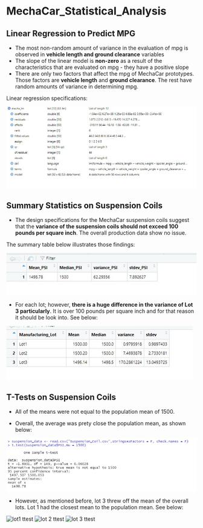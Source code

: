# MechaCar_Statistical_Analysis


## Linear Regression to Predict MPG
- The most non-random amount of variance in the evaluation of mpg is observed in **vehicle length and ground clearance** variables     
- The slope of the linear model is **non-zero** as a result of the characteristics that are evaluated on mpg - they have a positive slope
- There are only two factors that affect the mpg of MechaCar prototypes. Those factors are **vehicle length** and **ground clearance**. The rest have random amounts of variance in determining mpg.

Linear regression specifications:

![](Linear%20Regression%20Deliverable%201.jpg)

## Summary Statistics on Suspension Coils

- The design specifications for the MechaCar suspension coils suggest that the **variance of the suspension coils should not exceed 100 pounds per square inch**. The overall production data show no issue. 
    
The summary table below illustrates those findings:

![](total_summary%20Deliv%202.jpg)
   

- For each lot; however, **there is a huge difference in the variance of Lot 3 particularly**. It is over 100 pounds per square inch and for that reason it should be look into. See below:

![](https://github.com/Aggie01/MechaCar_Statistical_Analysis-/blob/main/lot_summary.jpg)
    

## T-Tests on Suspension Coils

- All of the means were not equal to the population mean of 1500.

- Overall, the average was prety close the population mean, as shown below:

![](Deliv%203%20step1.jpg)

  - However, as mentioned before, lot 3 threw off the mean of the overall lots. Lot 1 had the closest mean to the population mean. See below:

  
  ![lot1 ttest](https://user-images.githubusercontent.com/104734224/190880411-0f1de9be-54ab-492e-a3a5-202dbe42619b.png)
  ![lot 2 ttest](https://user-images.githubusercontent.com/104734224/190880417-5f1831a8-260f-4f2a-b806-4e57a80113e4.png)
  ![lot 3 ttest](https://user-images.githubusercontent.com/104734224/190880429-dcee5228-4c1d-43c0-9d9f-db95ecaf478b.png)

